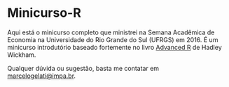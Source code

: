 # Minicurso-R

Aqui está o minicurso completo que ministrei na Semana Acadêmica de Economia na Universidade do Rio Grande do Sul (UFRGS) em 2016.
É um minicurso introdutório baseado fortemente no livro [Advanced R](http://adv-r.had.co.nz/) de Hadley Wickham.

Qualquer dúvida ou sugestão, basta me contatar em marcelogelati@impa.br.
